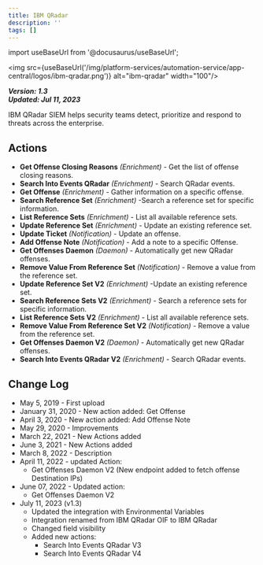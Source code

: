 ```yaml
---
title: IBM QRadar
description: ''
tags: []
---
```

import useBaseUrl from '@docusaurus/useBaseUrl';

<img src={useBaseUrl('/img/platform-services/automation-service/app-central/logos/ibm-qradar.png')} alt="ibm-qradar" width="100"/>

***Version: 1.3  
Updated: Jul 11, 2023***

IBM QRadar SIEM helps security teams detect, prioritize and respond to threats across the enterprise.

## Actions

* **Get Offense Closing Reasons** *(Enrichment)* - Get the list of offense closing reasons.
* **Search Into Events QRadar** *(Enrichment)* - Search QRadar events.
* **Get Offense** *(Enrichment)* - Gather information on a specific offense.
* **Search Reference Set** *(Enrichment)* -Search a reference set for specific information.
* **List Reference Sets** *(Enrichment)* - List all available reference sets.
* **Update Reference Set** *(Enrichment)* - Update an existing reference set.
* **Update Ticket** *(Notification)* - Update an offense.
* **Add Offense Note** *(Notification)* - Add a note to a specific Offense.
* **Get Offenses Daemon** *(Daemon)* - Automatically get new QRadar offenses.
* **Remove Value From Reference Set** *(Notification)* - Remove a value from the reference set.
* **Update Reference Set V2** *(Enrichment)* -Update an existing reference set.
* **Search Reference Sets V2** *(Enrichment)* - Search a reference sets for specific information.
* **List Reference Sets V2** *(Enrichment)* - List all available reference sets.
* **Remove Value From Reference Set V2** *(Notification)* - Remove a value from the reference set.
* **Get Offenses Daemon V2** *(Daemon)* - Automatically get new QRadar offenses.
* **Search Into Events QRadar V2** *(Enrichment)* - Search QRadar events.

## Change Log

* May 5, 2019 - First upload
* January 31, 2020 - New action added: Get Offense
* April 3, 2020 - New action added: Add Offense Note
* May 29, 2020 - Improvements
* March 22, 2021 - New Actions added
* June 3, 2021 - New Actions added
* March 8, 2022 - Description
* April 11, 2022 - updated Action:
	+ Get Offenses Daemon V2 (New endpoint added to fetch offense Destination IPs)
* June 07, 2022 - Updated action:
	+ Get Offenses Daemon V2
* July 11, 2023 (v1.3)
	+ Updated the integration with Environmental Variables
	+ Integration renamed from IBM QRadar OIF to IBM QRadar
	+ Changed field visibility
	+ Added new actions:
		- Search Into Events QRadar V3
		- Search Into Events QRadar V4
